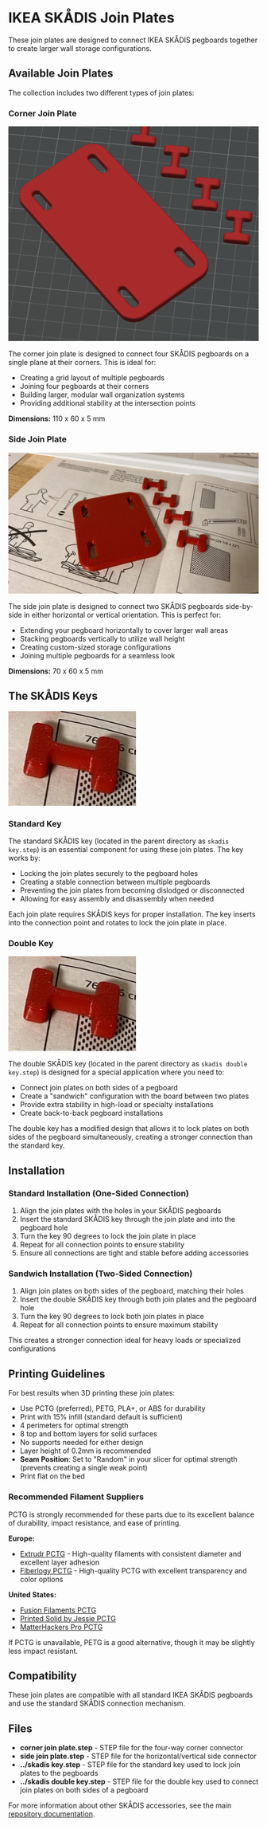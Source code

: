 # IKEA SKÅDIS Join Plates

These join plates are designed to connect IKEA SKÅDIS pegboards together to create larger wall storage configurations.

## Available Join Plates

The collection includes two different types of join plates:

### Corner Join Plate

![Corner Join Plate](../../../images/skadis_corner_join_plate.png)

The corner join plate is designed to connect four SKÅDIS pegboards on a single plane at their corners. This is ideal for:

- Creating a grid layout of multiple pegboards
- Joining four pegboards at their corners
- Building larger, modular wall organization systems
- Providing additional stability at the intersection points

**Dimensions:** 110 x 60 x 5 mm

### Side Join Plate

![Side Join Plate](../../../images/skadis_side_join_plate.jpg)

The side join plate is designed to connect two SKÅDIS pegboards side-by-side in either horizontal or vertical orientation. This is perfect for:

- Extending your pegboard horizontally to cover larger wall areas
- Stacking pegboards vertically to utilize wall height
- Creating custom-sized storage configurations
- Joining multiple pegboards for a seamless look

**Dimensions:** 70 x 60 x 5 mm

## The SKÅDIS Keys

![SKÅDIS Key](../../../images/skadis_key.jpg)

### Standard Key

The standard SKÅDIS key (located in the parent directory as `skadis key.step`) is an essential component for using these join plates. The key works by:

- Locking the join plates securely to the pegboard holes
- Creating a stable connection between multiple pegboards
- Preventing the join plates from becoming dislodged or disconnected
- Allowing for easy assembly and disassembly when needed

Each join plate requires SKÅDIS keys for proper installation. The key inserts into the connection point and rotates to lock the join plate in place.

### Double Key

![SKÅDIS Double Key](../../../images/skadis_key.jpg)

The double SKÅDIS key (located in the parent directory as `skadis double key.step`) is designed for a special application where you need to:

- Connect join plates on both sides of a pegboard
- Create a "sandwich" configuration with the board between two plates
- Provide extra stability in high-load or specialty installations
- Create back-to-back pegboard installations

The double key has a modified design that allows it to lock plates on both sides of the pegboard simultaneously, creating a stronger connection than the standard key.

## Installation

### Standard Installation (One-Sided Connection)

1. Align the join plates with the holes in your SKÅDIS pegboards
2. Insert the standard SKÅDIS key through the join plate and into the pegboard hole
3. Turn the key 90 degrees to lock the join plate in place
4. Repeat for all connection points to ensure stability
5. Ensure all connections are tight and stable before adding accessories

### Sandwich Installation (Two-Sided Connection)

1. Align join plates on both sides of the pegboard, matching their holes
2. Insert the double SKÅDIS key through both join plates and the pegboard hole
3. Turn the key 90 degrees to lock both join plates in place
4. Repeat for all connection points to ensure maximum stability  

This creates a stronger connection ideal for heavy loads or specialized configurations

## Printing Guidelines

For best results when 3D printing these join plates:

- Use PCTG (preferred), PETG, PLA+, or ABS for durability
- Print with 15% infill (standard default is sufficient)
- 4 perimeters for optimal strength
- 8 top and bottom layers for solid surfaces
- No supports needed for either design
- Layer height of 0.2mm is recommended
- **Seam Position**: Set to "Random" in your slicer for optimal strength (prevents creating a single weak point)
- Print flat on the bed

### Recommended Filament Suppliers

PCTG is strongly recommended for these parts due to its excellent balance of durability, impact resistance, and ease of printing.

**Europe:**
- [Extrudr PCTG](https://www.extrudr.com/en/inlt/products/pctg/) - High-quality filaments with consistent diameter and excellent layer adhesion
- [Fiberlogy PCTG](https://fiberlogy.com/en/fiberlogy-filaments/pctg/) - High-quality PCTG with excellent transparency and color options

**United States:**
- [Fusion Filaments PCTG](https://www.fusionfilaments.com/shop/category/pctg-24)
- [Printed Solid by Jessie PCTG](https://www.printedsolid.com/collections/1-75mm-filament/material_pctg)
- [MatterHackers Pro PCTG](https://www.matterhackers.com/s/store?q=pctg)

If PCTG is unavailable, PETG is a good alternative, though it may be slightly less impact resistant.

## Compatibility

These join plates are compatible with all standard IKEA SKÅDIS pegboards and use the standard SKÅDIS connection mechanism.

## Files

- **corner join plate.step** - STEP file for the four-way corner connector
- **side join plate.step** - STEP file for the horizontal/vertical side connector
- **../skadis key.step** - STEP file for the standard key used to lock join plates to the pegboards
- **../skadis double key.step** - STEP file for the double key used to connect join plates on both sides of a pegboard

For more information about other SKÅDIS accessories, see the main [repository documentation](../../../README.md).

